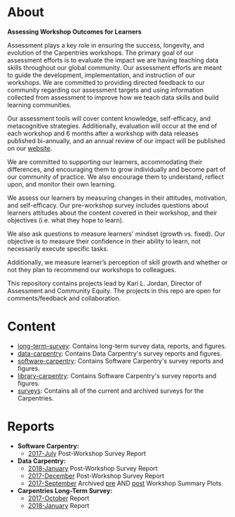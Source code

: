 # About

**Assessing Workshop Outcomes for Learners**
 
Assessment plays a key role in ensuring the success, longevity, and evolution of the Carpentries workshops. The primary goal of our assessment efforts is to evaluate the impact we are having teaching data skills throughout our global community. Our assessment efforts are meant to guide the development, implementation, and instruction of our workshops. We are committed to providing directed feedback to our community regarding our assessment targets and using information collected from assessment to improve how we teach data skills and build learning communities.

Our assessment tools will cover content knowledge, self-efficacy, and metacognitive strategies. Additionally, evaluation will occur at the end of each workshop and 6 months after a workshop with data releases published bi-annually, and an annual review of our impact will be published on our [website](http://www.datacarpentry.org/assessment/).

We are committed to supporting our learners, accommodating their differences, and encouraging them to grow individually and become part of our community of practice. We also encourage them to understand, reflect upon, and monitor their own learning.

We assess our learners by measuring changes in their attitudes, motivation, and self-efficacy. Our pre-workshop survey includes questions about learners attitudes about the content covered in their workshop, and their objectives (i.e. what they hope to learn).

We also ask questions to measure learners' mindset (growth vs. fixed). Our objective is to measure their confidence in their ability to learn, not necessarily execute specific tasks.

Additionally, we measure learner’s perception of skill growth and whether or not they plan to recommend our workshops to colleagues.

This repository contains projects lead by Kari L. Jordan, Director of Assessment and Community Equity. The projects in this repo are open for comments/feedback and collaboration.

# Content
+ [long-term-survey](https://github.com/carpentries/assessment/tree/master/learner-assessment/long-term-survey): Contains long-term survey data, reports, and figures.
+ [data-carpentry](https://github.com/carpentries/assessment/tree/master/learner-assessment/data-carpentry): Contains Data Carpentry's survey reports and figures.
+ [software-carpentry](https://github.com/carpentries/assessment/tree/master/learner-assessment/software-carpentry): Contains Software Carpentry's survey reports and figures.
+ [library-carpentry](https://github.com/carpentries/assessment/tree/master/learner-assessment/library-carpentry): Contains Software Carpentry's survey reports and figures.
+ [surveys](https://github.com/carpentries/assessment/tree/master/learner-assessment/surveys): Contains all of the current and archived surveys for the Carpentries.

# Reports  
+ __Software Carpentry:__ 
  + [2017-July](https://carpentries.github.io/assessment/learner-assessment/software-carpentry/postworkshop/2017-July/2017-July-post.html) Post-Workshop Survey Report  
+ __Data Carpentry:__
  + [2018-January](https://carpentries.github.io/assessment/learner-assessment/data-carpentry/postworkshop/2018-January/report.html) Post-Workshop Survey Report  
  + [2017-December](https://carpentries.github.io/assessment/learner-assessment/data-carpentry/postworkshop/2017-December/report.html) Post-Workshop Survey Report  
  + [2017-September](https://carpentries.github.io/assessment/learner-assessment/data-carpentry/archived-analysis/2017-September-archived-analysis.html) Archived [pre](https://github.com/carpentries/assessment/blob/master/learner-assessment/surveys/dc_presurvey_archived.pdf) AND [post](https://github.com/carpentries/assessment/blob/master/learner-assessment/surveys/dc_postsurvey_archived.pdf) Workshop Summary Plots.
+ __Carpentries Long-Term Survey:__
  + [2017-October](https://carpentries.github.io/assessment/learner-assessment/long-term-survey/2017-October/longtermreport_October2017.html) Report
  + [2018-January](https://carpentries.github.io/assessment/learner-assessment/long-term-survey/2018-January/2018_January_long_term_report.html) Report
